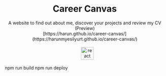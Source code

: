 <div align="center" >
<h1 >Career Canvas</h1>
  A website to find out about me, discover your projects and review my CV (Preview) <br>
  [https://harun.github.io/career-canvas/](https://harunmyesilyurt.github.io/career-canvas/) <br><br>
    <img width="12" />
  <img src="https://cdn.jsdelivr.net/gh/devicons/devicon/icons/react/react-original.svg" height="40" alt="react logo"  /> 
</div> 
 
npm run build 
npm run deploy
